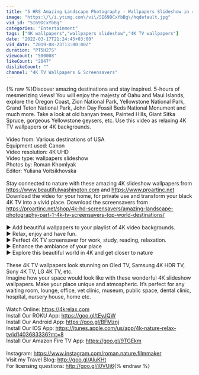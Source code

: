 ```yaml
---
title: "5 HRS Amazing Landscape Photography - Wallpapers Slideshow in 4K UHD - Top World Destinations"
image: "https:\/\/i.ytimg.com\/vi\/5I69DCxYbBg\/hqdefault.jpg"
vid_id: "5I69DCxYbBg"
categories: "Entertainment"
tags: ["4K wallpapers","wallpapers slideshow","4K TV wallpapers"]
date: "2022-03-17T21:24:45+03:00"
vid_date: "2019-08-23T13:00:00Z"
duration: "PT5H27S"
viewcount: "500008"
likeCount: "2047"
dislikeCount: ""
channel: "4K TV Wallpapers & Screensavers"
---
```

{% raw %}Discover amazing destinations and stay inspired. 5-hours of mesmerizing views! You will enjoy the majesty of Oahu and Maui Islands, explore the Oregon Coast, Zion National Park, Yellowstone National Park, Grand Teton National Park, John Day Fossil Beds National Monument and much more. Take a look at old banyan trees, Painted Hills, Giant Sitka Spruce, gorgeous Yellowstone geysers, etc. Use this video as relaxing 4K TV wallpapers or 4K backgrounds.<br /><br />Video from: Various destinations of USA <br />Equipment used: Canon<br />Video resolution: 4K UHD<br />Video type: wallpapers slideshow <br />Photos by: Roman Khomlyak<br />Editor: Yuliana Voitsikhovska<br /><br /> Stay connected to nature with these amazing 4K slideshow wallpapers from <a rel="nofollow" target="blank" href="https://www.beautifulwashington.com">https://www.beautifulwashington.com</a> and <a rel="nofollow" target="blank" href="https://www.proartinc.net">https://www.proartinc.net</a><br />Download the video for your home, for private use and transform your black 4K TV into a vivid place. Download the screensavers from <a rel="nofollow" target="blank" href="https://proartinc.net/shop/4k-hd-screensavers/amazing-landscape-photography-part-1-4k-tv-screensavers-top-world-destinations/">https://proartinc.net/shop/4k-hd-screensavers/amazing-landscape-photography-part-1-4k-tv-screensavers-top-world-destinations/</a><br /><br />► Add beautiful wallpapers to your playlist of 4K video backgrounds.<br />► Relax, enjoy and have fun.<br />► Perfect 4K TV screensaver for work, study, reading, relaxation.<br />► Enhance the ambiance of your place<br />► Explore this beautiful world in 4K and get closer to nature <br /><br />These 4K TV wallpapers look stunning on Oled TV, Samsung 4K HDR TV, Sony 4K TV, LG 4K TV, etc. <br />Imagine how your space would look like with these wonderful 4K slideshow wallpapers. Make your place unique and atmospheric. It’s perfect for any waiting room, lounge, office, vet clinic, museum, public space, dental clinic, hospital, nursery house, home etc.<br /><br />Watch Online: <a rel="nofollow" target="blank" href="https://4krelax.com">https://4krelax.com</a><br />Install Our ROKU App: <a rel="nofollow" target="blank" href="https://goo.gl/tEyJQW">https://goo.gl/tEyJQW</a><br />Install Our Android App: <a rel="nofollow" target="blank" href="https://goo.gl/BFMznj">https://goo.gl/BFMznj</a><br />Install Our IOS App: <a rel="nofollow" target="blank" href="https://itunes.apple.com/us/app/4k-nature-relax-tv/id1403683336?mt=8">https://itunes.apple.com/us/app/4k-nature-relax-tv/id1403683336?mt=8</a><br />Install Our Amazon Fire TV App: <a rel="nofollow" target="blank" href="https://goo.gl/9TGEkm">https://goo.gl/9TGEkm</a><br /><br />Instagram: <a rel="nofollow" target="blank" href="https://www.instagram.com/roman.nature.filmmaker">https://www.instagram.com/roman.nature.filmmaker</a><br />Visit my Travel Blog: <a rel="nofollow" target="blank" href="http://goo.gl/AluKHt">http://goo.gl/AluKHt</a><br />For licensing questions: <a rel="nofollow" target="blank" href="http://goo.gl/i0VUj6">http://goo.gl/i0VUj6</a>{% endraw %}
